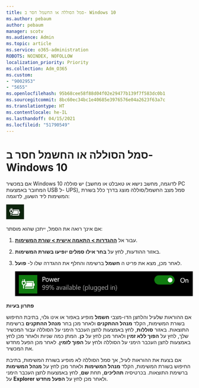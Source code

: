 ```yaml
---
title: סמל הסוללה או החשמל חסר ב- Windows 10
ms.author: pebaum
author: pebaum
manager: scotv
ms.audience: Admin
ms.topic: article
ms.service: o365-administration
ROBOTS: NOINDEX, NOFOLLOW
localization_priority: Priority
ms.collection: Adm_O365
ms.custom:
- "9002953"
- "5655"
ms.openlocfilehash: 95b68cee58f88d04f02e29477b139f7f583dc0b1
ms.sourcegitcommit: 8bc60ec34bc1e40685e3976576e04a2623f63a7c
ms.translationtype: HT
ms.contentlocale: he-IL
ms.lasthandoff: 04/15/2021
ms.locfileid: "51790549"
---
```

# <a name="power-or-battery-icon-missing-in-windows-10"></a>סמל הסוללה או החשמל חסר ב- Windows 10

אם במכשיר Windows 10 יש סוללה (לדוגמה, מחשב נישא או טאבלט או מחשב PC המחובר באמצעות USB ל- UPS), סמל מצב החשמל/סוללה מוצג בדרך כלל בשורת המשימות ליד השעון, לדוגמה:

![סמל הסוללה](media/battery-icon.png)

אם אינך רואה את הסמל, ייתכן שהוא מוסתר:

1. עבור אל **[ההגדרות > התאמה אישית > שורת המשימות](ms-settings:taskbar?activationSource=GetHelp)**.

2. באזור ההודעות, לחץ על **בחר אילו סמלים יופיעו בשורת המשימות**.

3. לאחר מכן, מצא את פריט ה **חשמל** ברשימה והחלף את ההגדרה שלו ל- **פועל**.

    ![הצגת סמל החשמל בשורת המשימות](media/power-icon-on.png)

**פתרון בעיות**

אם ההוראות שלעיל והלחצן הדו-מצבי **חשמל** מופיע באפור או אינו גלוי, בתיבת החיפוש בשורת המשימות, הקלד **מנהל ההתקנים** ולאחר מכן בחר **מנהל ההתקנים** ברשימת התוצאות. באזור **סוללות**, לחץ באמצעות לחצן העכבר הימני על הסוללה עבור המכשיר שלך, לחץ על **הפוך ללא זמין** ולאחר מכן לחץ על **כן**. המתן כמה שניות ולאחר מכן לחץ באמצעות לחצן העכבר הימני על הסוללה ולחץ על **הפוך לזמין**. לאחר מכן הפעל מחדש את המכשיר.

אם בצעת את ההוראות לעיל, אך סמל הסוללה לא מופיע בשורת המשימות, בתיבת החיפוש בשורת המשימות, הקלד **מנהל המשימות** ולאחר מכן לחץ על **מנהל המשימות** ברשימת התוצאות. בכרטיסיה **תהליכים**, תחת **שם**, לחץ באמצעות לחצן העכבר הימני על **Explorer** ולאחר מכן לחץ על **הפעל מחדש**.
